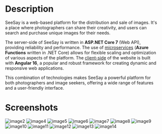 # Description

SeeSay is a web-based platform for the distribution and sale of images. It's a place where photographers can share their creativity, and users can search and purchase unique images for their needs.

The server-side of SeeSay is written in **ASP.NET Core 7** (Web API), providing reliability and performance. The use of [microservices](https://github.com/BnnQ/SeeSayMicroservices) (**Azure Functions** written in .NET Core) allows for flexible scaling and optimization of various aspects of the platform. The [client-side](https://github.com/BnnQ/seesay-client) of the website is built with **Angular 16**, a popular and robust framework for creating dynamic and responsive web applications.

This combination of technologies makes SeeSay a powerful platform for both photographers and image seekers, offering a wide range of features and a user-friendly interface.

# Screenshots

![image2](https://github.com/BnnQ/SeeSay/assets/115489239/b92f726a-7afc-46c1-aee4-369feccb2e4b)
![image4](https://github.com/BnnQ/SeeSay/assets/115489239/f81d4e1c-5b68-4ef6-bed0-fc773d01ac56)
![image5](https://github.com/BnnQ/SeeSay/assets/115489239/be1308cb-63d1-42a7-93a9-62b4fe420fc8)
![image6](https://github.com/BnnQ/SeeSay/assets/115489239/b6f1efe2-9709-4c2f-8d88-bbfd2f957136)
![image7](https://github.com/BnnQ/SeeSay/assets/115489239/275ff2da-5fd3-4292-86e3-829953c0dd4e)
![image8](https://github.com/BnnQ/SeeSay/assets/115489239/caa86ddd-726a-41ad-ae9f-7747e17010fa)
![image9](https://github.com/BnnQ/SeeSay/assets/115489239/ca0f800f-e9bc-4037-afed-0a2f4c67de65)
![image10](https://github.com/BnnQ/SeeSay/assets/115489239/5ee0b4cb-067d-4341-a13c-0f494d40a7b4)
![image11](https://github.com/BnnQ/SeeSay/assets/115489239/c61e4cda-b1be-43f3-807d-fe5d9e0d287c)
![image12](https://github.com/BnnQ/SeeSay/assets/115489239/c8ad7025-7fd1-445b-8bf8-272a6f4bc51d)
![image13](https://github.com/BnnQ/SeeSay/assets/115489239/b8ade8ee-beaa-4229-80f9-ef36b1ed4caf)
![image14](https://github.com/BnnQ/SeeSay/assets/115489239/23db0eb1-0465-4658-8339-c997a0b85bb6)
